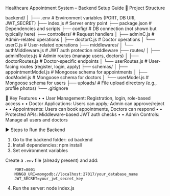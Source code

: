 Healthcare Appointment System – Backend Setup Guide
📁 Project Structure

backend/
│
├── .env                         # Environment variables (PORT, DB URI, JWT_SECRET)
├── index.js                     # Server entry point
├── package.json                 # Dependencies and scripts
├── config/                      # DB connection (not shown but typically here)
├── controllers/                # Request handlers
│   ├── adminC.js               # Admin-related operations
│   ├── doctorC.js              # Doctor operations
│   └── userC.js                # User-related operations
├── middlewares/
│   └── authMiddleware.js       # JWT auth protection middleware
├── routes/
│   ├── adminRoutes.js          # Admin routes (manage users, doctors)
│   ├── doctorRoutes.js         # Doctor-specific endpoints
│   └── userRoutes.js           # User-facing routes (register, login, apply)
├── schemas/
│   ├── appointmentModel.js     # Mongoose schema for appointments
│   ├── docModel.js             # Mongoose schema for doctors
│   └── userModel.js            # Mongoose schema for users
├── uploads/                    # File upload directory (e.g., profile photos)
└── .gitignore

🚀 Key Features
•	• User Management: Registration, login, role-based access
•	• Doctor Applications: Users can apply; Admin can approve/reject
•	• Appointments: Users can book appointments, Doctors can respond
•	• Protected APIs: Middleware-based JWT auth checks
•	• Admin Controls: Manage all users and doctors


▶️ Steps to Run the Backend
1.	Go to the backend folder:
cd backend
2.	Install dependencies:
npm install
3.	Set environment variables

Create a `.env` file (already present) and add:

        PORT=8001
        MONGO_URI=mongodb://localhost:27017/your_database_name
        JWT_SECRET=your_jwt_secret_key

4.	Run the server:
        node index.js


             
